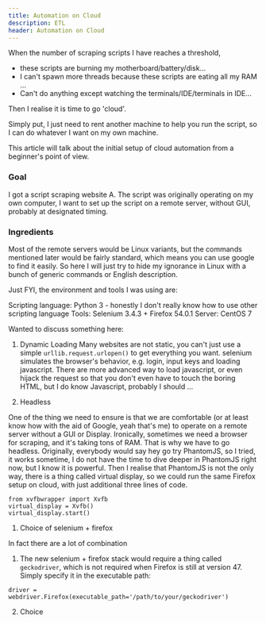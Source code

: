```yaml
---
title: Automation on Cloud
description: ETL
header: Automation on Cloud
---
```


When the number of scraping scripts I have reaches a threshold, 

- these scripts are burning my motherboard/battery/disk...
- I can't spawn more threads  because these scripts are eating all my RAM ...
- Can't do anything except watching the terminals/IDE/terminals in IDE...

Then I realise it is time to go 'cloud'. 

Simply put, I just need to rent another machine to help you run the script, so I can do whatever I want
on my own machine.

This article will talk about the initial setup of cloud automation from a beginner's point of view.

### Goal

I got a script scraping website A. The script was originally operating on my own computer, I want to
set up the script on a remote server, without GUI, probably at designated timing.

### Ingredients

Most of the remote servers would be Linux variants, but the commands mentioned later would be fairly standard,
which means you can use google to find it easily. So here I will just try to hide my ignorance in Linux with a bunch
of generic commands or English description.

Just FYI, the environment and tools I was using are:

Scripting language: Python 3 - honestly I don't really know how to use other scripting language
Tools: Selenium 3.4.3 + Firefox 54.0.1
Server: CentOS 7

Wanted to discuss something here:

1. Dynamic Loading
Many websites are not static, you can't just use a simple `urllib.request.urlopen()` to get everything you want.
selenium simulates the browser's behavior, e.g. login, input keys and loading javascript. There are more advanced 
way to load javascript, or even hijack the request so that you don't even have to touch the boring HTML, 
but I do know Javascript, probably I should ...

2. Headless

One of the thing we need to ensure is that we are comfortable (or at least know how with the aid of Google, yeah
that's me) to operate on a remote server without a GUI or Display. Ironically, sometimes we need a browser for
scraping, and it's taking tons of RAM. That is why we have to go headless. Originally, everybody would say hey go
try PhantomJS, so I tried, it works sometime, I do not have the time to dive deeper in PhantomJS right now, but 
I know it is powerful. Then I realise that PhantomJS is not the only way, there is a thing
called virtual display, so we could run the same Firefox setup on cloud, with just additional three lines of code.

```{python}
from xvfbwrapper import Xvfb
virtual_display = Xvfb()
virtual_display.start()
```


1. Choice of selenium + firefox

In fact there are a lot of combination
1. The new selenium + firefox stack would require a thing called `geckodriver`, which is not required when
Firefox is still at version 47. Simply specify it in the executable path:

```{python}
driver = webdriver.Firefox(executable_path='/path/to/your/geckodriver')
```

2. Choice